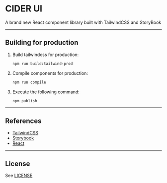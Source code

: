 # CIDER UI
A brand new React component library built with TailwindCSS and StoryBook

---
## Building for production
1. Build tailwindcss for production:
	```bash
	npm run build:tailwind-prod
	```
2. Compile components for production:
	```bash
	npm run compile
	```
3. Execute the following command:
	```bash
	npm publish
	```

---
## References
- [TailwindCSS](https://tailwindcss.com/)
- [Storybook](https://storybook.js.org/)
- [React](https://reactjs.org/)

---
## License
See [LICENSE](LICENSE)
